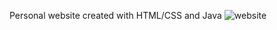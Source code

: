 Personal website created with HTML/CSS and Java
![website](https://github.com/Stavro0703/personalwebsite/assets/74023150/342789e0-af8b-4279-93c0-fef4208e0910)
